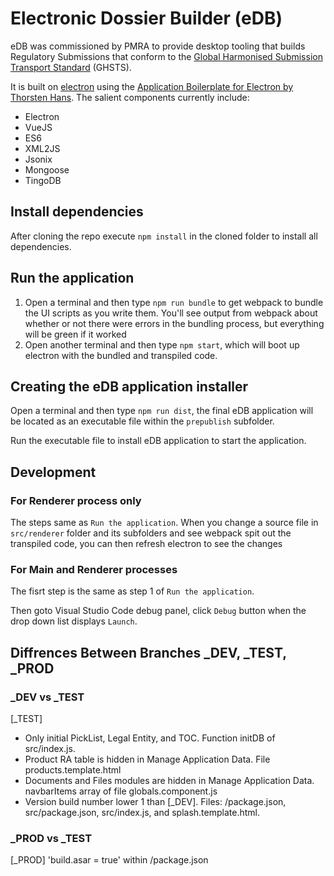 # Electronic Dossier Builder (eDB)

eDB was commissioned by PMRA to provide desktop tooling that builds Regulatory Submissions that conform to the [Global Harmonised Submission Transport Standard](http://www.oecd.org/chemicalsafety/submission-transport-standard/) (GHSTS).

It is built on [electron](https://github.com/atom/electron) using the [Application Boilerplate for Electron by Thorsten Hans](https://www.xplatform.rocks/2015/05/04/writing-an-electron-atom-shell-app-using-angular-and-es6/).  The salient components currently include:

 * Electron
 * VueJS
 * ES6
 * XML2JS
 * Jsonix
 * Mongoose
 * TingoDB

## Install dependencies

After cloning the repo execute `npm install` in the cloned folder to install all dependencies.

## Run the application

1. Open a terminal and then type `npm run bundle` to get webpack to bundle the UI scripts as you write them. You'll see output from webpack about whether or not there were errors in the bundling process, but everything will be green if it worked
2. Open another terminal and then type `npm start`, which will boot up electron with the bundled and transpiled code.

## Creating the eDB application installer

Open a terminal and then type `npm run dist`, the final eDB application will be located as an executable file within the `prepublish` subfolder.

Run the executable file to install eDB application to start the application.

## Development

### For Renderer process only

The steps same as `Run the application`. When you change a source file in `src/renderer` folder and its subfolders and see webpack spit out the transpiled code, you can then refresh electron to see the changes

### For Main and Renderer processes

The fisrt step is the same as step 1 of `Run the application`.

Then goto Visual Studio Code debug panel, click `Debug` button when the drop down list displays `Launch`.

## Diffrences Between Branches _DEV, _TEST, _PROD

### _DEV vs _TEST
 [_TEST]
 * Only initial PickList, Legal Entity, and TOC. Function initDB of src/index.js.
 * Product RA table is hidden in Manage Application Data. File products.template.html
 * Documents and Files modules are hidden in Manage Application Data. navbarItems array of file globals.component.js
 * Version build number lower 1 than [_DEV]. Files: /package.json, src/package.json, src/index.js, and splash.template.html.

### _PROD vs _TEST
 [_PROD] 'build.asar = true' within /package.json
